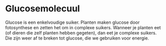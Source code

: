 # Glucosemolecuul

Glucose is een enkelvoudige suiker. Planten maken glucose door fotosynthese en
zetten het om in complexe suikers. Wanneer je planten eet (of dieren die zelf
planten hebben gegeten), dan eet je complexe suikers. Die zijn weer af te breken
tot glucose, die we gebruiken voor energie.

